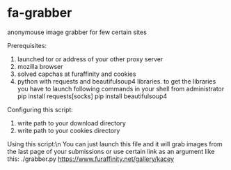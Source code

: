 # fa-grabber
anonymouse image grabber for few certain sites

Prerequisites:
1. launched tor or address of your other proxy server
2. mozilla browser
3. solved capchas at furaffinity and cookies
4. python with requests and beautifulsoup4 libraries. to get the libraries you have to launch following commands in your shell from administrator
    pip install requests[socks]
    pip install beautifulsoup4

Configuring this script:
1. write path to your download directory
2. write path to your cookies directory

Using this script:\n
  You can just launch this file and it will grab images from the last page of your submissions or use certain link as an argument like this:
    ./grabber.py https://www.furaffinity.net/gallery/kacey
